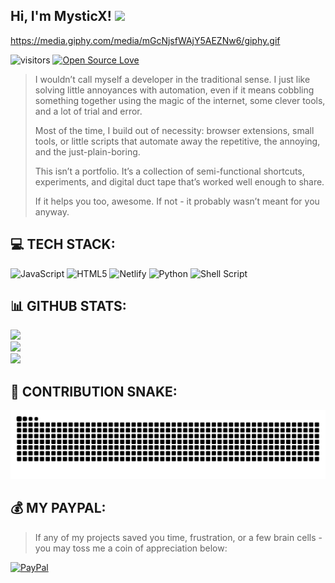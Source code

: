 <h2> Hi, I'm MysticX! <img src="https://media4.giphy.com/media/v1.Y2lkPTc5MGI3NjExejF5bndjdGQyZG02ZXoyNTFtaWNudWh2OWJvd2k3MGllNTRxcmhodyZlcD12MV9pbnRlcm5hbF9naWZfYnlfaWQmY3Q9cw/kViRpXT8R6q9N57cSg/giphy.gif" width="50"></h2>

https://media.giphy.com/media/mGcNjsfWAjY5AEZNw6/giphy.gif

![visitors](https://visitor-badge.laobi.icu/badge?page_id=Myst1cX.Myst1cX)
[![Open Source Love](https://badges.frapsoft.com/os/v1/open-source.svg?v=102)](https://github.com/ellerbrock/open-source-badge/)

>I wouldn’t call myself a developer in the traditional sense. I just like solving little annoyances with automation, even if it means cobbling something together using the magic of the internet, some clever tools, and a lot of trial and error.
>
>Most of the time, I build out of necessity: browser extensions, small tools, or little scripts that automate away the repetitive, the annoying, and the just-plain-boring.
>
>This isn’t a portfolio. It’s a collection of semi-functional shortcuts, experiments, and digital duct tape that’s worked well enough to share.
>
>If it helps you too, awesome. If not - it probably wasn’t meant for you anyway.


## 💻 TECH STACK:

![JavaScript](https://img.shields.io/badge/javascript-%23323330.svg?style=for-the-badge&logo=javascript&logoColor=%23F7DF1E) ![HTML5](https://img.shields.io/badge/html5-%23E34F26.svg?style=for-the-badge&logo=html5&logoColor=white) ![Netlify](https://img.shields.io/badge/netlify-%23000000.svg?style=for-the-badge&logo=netlify&logoColor=#00C7B7) ![Python](https://img.shields.io/badge/python-3670A0?style=for-the-badge&logo=python&logoColor=ffdd54) ![Shell Script](https://img.shields.io/badge/shell_script-%23121011.svg?style=for-the-badge&logo=gnu-bash&logoColor=white)


## 📊 GITHUB STATS:

![](https://github-readme-stats.vercel.app/api?username=Myst1cX&theme=dark&hide_border=false&include_all_commits=true&count_private=true)<br/>
![](https://github-readme-streak-stats.herokuapp.com/?user=Myst1cX&theme=dark&hide_border=false)<br/>
![](https://github-readme-stats.vercel.app/api/top-langs/?username=Myst1cX&theme=dark&hide_border=false&include_all_commits=true&count_private=true&layout=compact)


## 🐍 CONTRIBUTION SNAKE:

<picture>
  <source media="(prefers-color-scheme: dark)" srcset="https://raw.githubusercontent.com/Myst1cX/Myst1cX/output/github-contribution-grid-snake-dark.svg">
  <source media="(prefers-color-scheme: light)" srcset="https://raw.githubusercontent.com/Myst1cX/Myst1cX/output/github-contribution-grid-snake.svg">
  <img alt="GitHub contribution snake animation" src="https://raw.githubusercontent.com/Myst1cX/Myst1cX/output/github-contribution-grid-snake.svg">
</picture>


## 💰 MY PAYPAL: 
>If any of my projects saved you time, frustration, or a few brain cells - you may toss me a coin of appreciation below:

[![PayPal](https://img.shields.io/badge/PayPal-00457C?style=for-the-badge&logo=paypal&logoColor=white)](https://paypal.me/apktopidev@gmail.com)
  
